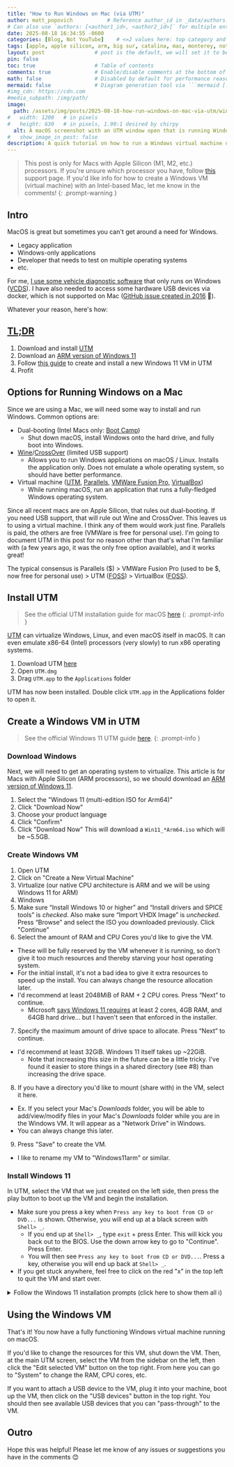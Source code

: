```yaml
---
title: "How to Run Windows on Mac (via UTM)"
author: matt_popovich           # Reference author_id in _data/authors.yml
# Can also use `authors: [<author1_id>, <author2_id>]` for multiple entries
date: 2025-08-18 16:34:55 -0600
categories: [Blog, Not YouTube]    # <=2 values here: top category and sub category
tags: [apple, apple silicon, arm, big sur, catalina, mac, monterey, not youtube, osx, programming, sequoia, tech, tutorial, windows, utm]                # TAG names should always be lowercase
layout: post                # post is the default, we will set it to be explicit
pin: false
toc: true                   # Table of contents
comments: true              # Enable/disable comments at the bottom of the post
math: false                 # Disabled by default for performance reasons
mermaid: false              # Diagram generation tool via ```mermaid [...]```
#img_cdn: https://cdn.com
#media_subpath: /img/path/
image:
  path: /assets/img/posts/2025-08-18-how-run-windows-on-mac-via-utm/windows-on-mac-thumbnail.jpg
#   width: 1200   # in pixels
#   height: 630   # in pixels, 1.90:1 desired by chirpy
  alt: A macOS screenshot with an UTM window open that is running Windows
#   show_image_in_post: false
description: A quick tutorial on how to run a Windows virtual machine on your Mac using UTM
---
```


> This post is only for Macs with Apple Silicon (M1, M2, etc.) processors. If you're unsure which processor you have, follow [this](https://support.apple.com/en-us/116943) support page.
> If you'd like info for how to create a Windows VM (virtual machine) with an Intel-based Mac, let me know in the comments!
{: .prompt-warning }

## Intro
MacOS is great but sometimes you can't get around a need for Windows.
- Legacy application
- Windows-only applications
- Developer that needs to test on multiple operating systems
- etc.

For me, [I use some vehicle diagnostic software](/posts/how-to-use-vcds-ross-tech-on-a-mac) that only runs on Windows ([VCDS](https://www.ross-tech.com/vag-com/VCDS.php)). I have also needed to access some hardware USB devices via docker, which is not supported on Mac ([GitHub issue created in 2016](https://github.com/docker/for-mac/issues/900) 🤕).

Whatever your reason, here's how:

## [TL;DR](https://www.merriam-webster.com/dictionary/TL%3BDR)
1. Download and install [UTM](https://github.com/utmapp/UTM/releases/latest/download/UTM.dmg)
1. Download an [ARM version of Windows 11](https://www.microsoft.com/en-us/software-download/windows11arm64)
1. Follow [this guide](https://docs.getutm.app/guides/windows/) to create and install a new Windows 11 VM in UTM
1. Profit

## Options for Running Windows on a Mac
Since we are using a Mac, we will need some way to install and run Windows. Common options are:
* Dual-booting (Intel Macs only: [Boot Camp](https://support.apple.com/en-us/102622))
  * Shut down macOS, install Windows onto the hard drive, and fully boot into Windows.
* [Wine](https://www.winehq.org)/[CrossOver](https://www.codeweavers.com/crossover/) (limited USB support)
  * Allows you to run Windows applications on macOS / Linux. Installs the application only. Does not emulate a whole operating system, so should have better performance.
* Virtual machine ([UTM](https://mac.getutm.app), [Parallels](https://www.parallels.com), [VMWare Fusion Pro](https://www.vmware.com/products/desktop-hypervisor/workstation-and-fusion), [VirtualBox](https://www.virtualbox.org))
  * While running macOS, run an application that runs a fully-fledged Windows operating system.

Since all recent macs are on Apple Silicon, that rules out dual-booting. If you need USB support, that will rule out Wine and CrossOver. This leaves us to using a virtual machine. I think any of them would work just fine. Parallels is paid, the others are free (VMWare is free for personal use). I'm going to document UTM in this post for no reason other than that's what I'm familiar with (a few years ago, it was the only free option available), and it works great!

The typical consensus is Parallels ($) > VMWare Fusion Pro (used to be $, now free for personal use) > UTM ([FOSS](https://en.wikipedia.org/wiki/Free_and_open-source_software)) > VirtualBox ([FOSS](https://en.wikipedia.org/wiki/Free_and_open-source_software)).

## Install UTM
> See the official UTM installation guide for macOS [here](https://docs.getutm.app/installation/macos/)
{: .prompt-info }

[UTM](https://mac.getutm.app) can virtualize Windows, Linux, and even macOS itself in macOS. It can even emulate x86-64 (Intel) processors (very slowly) to run x86 operating systems.

1. Download UTM [here](https://github.com/utmapp/UTM/releases/latest/download/UTM.dmg)
1. Open `UTM.dmg`
1. Drag `UTM.app` to the `Applications` folder

UTM has now been installed. Double click `UTM.app` in the Applications folder to open it.

## Create a Windows VM in UTM
> See the official Windows 11 UTM guide [here](https://docs.getutm.app/guides/windows/).
{: .prompt-info }

### Download Windows
Next, we will need to get an operating system to virtualize. This article is for Macs with Apple Silicon (ARM processors), so we should download an [ARM version of Windows 11](https://www.microsoft.com/en-us/software-download/windows11arm64).
1. Select the "Windows 11 (multi-edition ISO for Arm64)"
1. Click "Download Now"
1. Choose your product language
1. Click "Confirm"
1. Click "Download Now"
This will download a `Win11_*Arm64.iso` which will be ~5.5GB.

### Create Windows VM
1. Open UTM
2. Click on "Create a New Virtual Machine"
3. Virtualize (our native CPU architecture is ARM and we will be using Windows 11 for ARM)
4. Windows
5. Make sure “Install Windows 10 or higher” and “Install drivers and SPICE tools” is *checked*. Also make sure “Import VHDX Image” is *unchecked*. Press “Browse” and select the ISO you downloaded previously. Click "Continue"
6. Select the amount of RAM and CPU Cores you'd like to give the VM.
  - These will be fully reserved by the VM whenever it is running, so don't give it too much resources and thereby starving your host operating system.
  - For the initial install, it's not a bad idea to give it extra resources to speed up the install. You can always change the resource allocation later.
  - I'd recommend at least 2048MiB of RAM + 2 CPU cores. Press “Next” to continue.
    - Microsoft [says Windows 11 requires](https://support.microsoft.com/en-us/windows/windows-11-system-requirements-86c11283-ea52-4782-9efd-7674389a7ba3) at least 2 cores, 4GB RAM, and 64GB hard drive... but I haven't seen that enforced in the installer.
7. Specify the maximum amount of drive space to allocate. Press “Next” to continue.
- I'd recommend at least 32GiB. Windows 11 itself takes up ~22GiB.
  - Note that increasing this size in the future can be a little tricky. I've found it easier to store things in a shared directory (see #8) than increasing the drive space.
8. If you have a directory you'd like to mount (share with) in the VM, select it here.
  - Ex. If you select your Mac's *Downloads* folder, you will be able to add/view/modify files in your Mac's *Downloads* folder while you are in the Windows VM. It will appear as a "Network Drive" in Windows.
  - You can always change this later.
9. Press "Save" to create the VM.
  - I like to rename my VM to "Windows11arm" or similar.

### Install Windows 11
In UTM, select the VM that we just created on the left side, then press the play button to boot up the VM and begin the installation.
- Make sure you press a key when `Press any key to boot from CD or DVD...` is shown. Otherwise, you will end up at a black screen with `Shell> _`.
  - If you end up at `Shell> _`, type `exit` + press Enter. This will kick you back out to the BIOS. Use the down arrow key to go to "Continue". Press Enter.
  - You will then see `Press any key to boot from CD or DVD...`. Press a key, otherwise you will end up back at `Shell> _`.
- If you get stuck anywhere, feel free to click on the red "x" in the top left to quit the VM and start over.

<details markdown="1">
  <summary> Follow the Windows 11 installation prompts (click here to show them all ℹ️) </summary>
1. Select your language + time and currency format. Click "Next"
2. Select keyboard or input method. Click "Next"
3. Enter your product key
  - You can also click "I don't have a product key" but using Windows without a product key is against the EULA (end user license agreement). See [*Section 5*](https://www.microsoft.com/content/dam/microsoft/usetm/documents/windows/11/oem-(pre-installed)/UseTerms_OEM_Windows_11_English.pdf).
4. Select "Windows 11 Home". Click "Next"
5. Accept license terms
6. Select "Disk 0 Unallocated Space". Click "Next"
7. Confirm your country or region. Click "Yes"
8. Confirm your keyboard layout or input method. Click "Yes"
9.  Select if you'd like to add a second keyboard layout
10. Enter your name. Click "Next"
11. Enter a password. Click "Next"
12. Confirm your password. Click "Next"
13. Create 3 security questions, clicking "Next" each time
  - If you don't want to create security questions, use a blank password in the step above.
14. Wait for the installation to complete + reboot
15. Sign into Windows 11 + wait for more installation steps to complete
16. Once you're signed in, you should be prompted with the "UTM Guest Tools Installer".
17. Click on "Next >"
18. Click on "I Agree"
19. Click on "Finish"
</details>

## Using the Windows VM
That's it! You now have a fully functioning Windows virtual machine running on macOS.

If you'd like to change the resources for this VM, shut down the VM. Then, at the main UTM screen, select the VM from the sidebar on the left, then click the "Edit selected VM" button on the top right. From here you can go to "System" to change the RAM, CPU cores, etc.

If you want to attach a USB device to the VM, plug it into your machine, boot up the VM, then click on the "USB devices" button in the top right. You should then see available USB devices that you can "pass-through" to the VM.

## Outro
Hope this was helpful! Please let me know of any issues or suggestions you have in the comments 😊

<!--
&nbsp;

TODO: Add spotify link here (if applicable)
<div style="text-align:center">
<iframe
style="border-radius:12px"
src="https://open.spotify.com/embed/track/5fEThMYHHyoohPxqsCvz1l?utm_source=generator"
width="80%" height="352" frameBorder="0"
allowfullscreen=""
allow="autoplay; clipboard-write; encrypted-media; fullscreen; picture-in-picture"
loading="lazy">
</iframe>
</div>
-->
